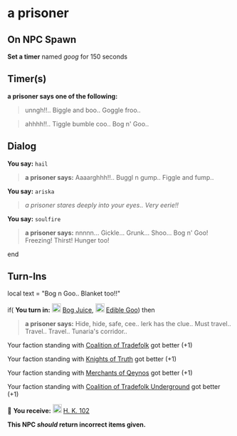# a prisoner
## On NPC Spawn

**Set a timer** named *goog* for 150 seconds
## Timer(s)

**a prisoner says one of the following:**

>unngh!!.. Biggle and boo.. Goggle froo..

>ahhhh!!.. Tiggle bumble coo.. Bog n' Goo..
## Dialog

**You say:** `hail`



>**a prisoner says:** Aaaarghhh!!.. Buggl n gump.. Figgle and fump..

**You say:** `ariska`



>*a prisoner stares deeply into your eyes.. Very eerie!!*

**You say:** `soulfire`



>**a prisoner says:** nnnnn...  Gickle... Grunk... Shoo...  Bog n' Goo!  Freezing! Thirst!  Hunger too!

end

## Turn-Ins



local text = "Bog n Goo.. Blanket too!!"


if( **You turn in:** <img style="background:url(/static/icons/blank_slot.gif);width:20px;height:20px;" src="/static/icons/item_831.png" alt="" /> <a
                                href="/item/16581" data-url="16581" class="tooltip-link link">Bog Juice</a>, <img style="background:url(/static/icons/blank_slot.gif);width:20px;height:20px;" src="/static/icons/item_926.png" alt="" /> <a
                                href="/item/13498" data-url="13498" class="tooltip-link link">Edible Goo</a>) then 


>**a prisoner says:** Hide, hide, safe, cee.. lerk has the clue.. Must travel.. Travel.. Travel.. Tunaria's corridor..


Your faction standing with [Coalition of Tradefolk](/faction/229) got better (<span class='text-success'>+1</span>)


Your faction standing with [Knights of Truth](/faction/281) got better (<span class='text-success'>+1</span>)


Your faction standing with [Merchants of Qeynos](/faction/291) got better (<span class='text-success'>+1</span>)


Your faction standing with [Coalition of Tradefolk Underground](/faction/336) got better (<span class='text-success'>+1</span>)


 &#127873; **You receive:**  <img style="background:url(/static/icons/blank_slot.gif);width:20px;height:20px;" src="/static/icons/item_1081.png" alt="" /> <a
                                href="/item/12143" data-url="12143" class="tooltip-link link">H. K.  102</a> 

 

**This NPC *should* return incorrect items given.**


